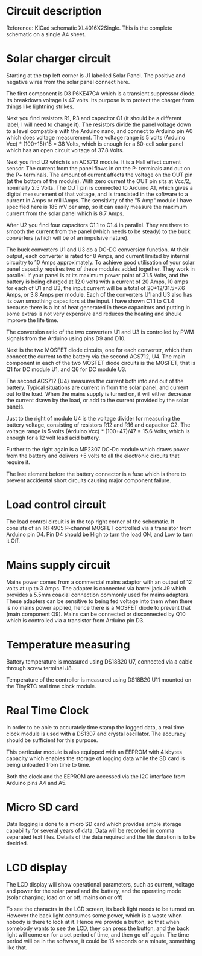 # Circuit description

Reference: KiCad schematic XL4016X2Single. This is the complete schematic on a single A4 sheet.

# Solar charger circuit
Starting at the top left corner is J1 labelled Solar Panel. The positive and negative wires from the solar panel connect here.

The first component is D3 P6KE47CA which is a transient suppressor diode. Its breakdown voltage is 47 volts. Its purpose is to protect the charger from things like lightning strikes.

Next you find resistors R1, R3 and capacitor C1 (it should be a different label; I will need to change it). The resistors divide the panel voltage down to a level compatible with the Arduino nano, and connect to Arduino pin A0 which does voltage measurement. The voltage range is 5 volts (Arduino Vcc) * (100+15)/15 = 38 Volts, which is enough for a 60-cell solar panel which has an open circuit voltage of 37.8 Volts.

Next you find U2 which is an ACS712 module. It is a Hall effect current sensor. The current from the panel flows in on the P- terminals and out on the P+ terminals. The amount of current affects the voltage on the OUT pin (at the bottom of the module). With zero current the OUT pin sits at Vcc/2, nominally 2.5 Volts. The OUT pin is connected to Arduino A1, which gives a digital measurement of that voltage, and is translated in the software to a current in Amps or milliAmps. The sensitivity of the "5 Amp" module I have specified here is 185 mV per amp, so it can easily measure the maximum current from the solar panel which is 8.7 Amps.

After U2 you find four capacitors C1.1 to C1.4 in parallel. They are there to smooth the current from the panel (which needs to be steady) to the buck converters (which will be of an impulsive nature).

The buck converters U1 and U3 do a DC-DC conversion function. At their output, each converter is rated for 8 Amps, and current limited by internal circuitry to 10 Amps approximately. To achieve good utilisation of your solar panel capacity requires two of these modules added together. They work in parallel. If your panel is at its maximum power point of 31.5 Volts, and the battery is being charged at 12.0 volts with a current of 20 Amps, 10 amps for each of U1 and U3, the input current will be a total of 20*12/31.5=7.6 Amps, or 3.8 Amps per module.  Each of the converters U1 and U3 also has its own smoothing capacitors at the input. I have shown C1.1 to C1.4 because there is a lot of heat generated in these capacitors and putting in some extras is not very expensive and reduces the heating and shoule improve the life time.

The conversion ratio of the two converters U1 and U3 is controlled by PWM signals from the Arduino using pins D9 and D10.

Next is the two MOSFET diode circuits, one for each converter, which then connect the current to the battery via the second ACS712, U4. The main component in each of the two MOSFET diode circuits is the MOSFET, that is Q1 for DC module U1, and Q6 for DC module U3.

The second ACS712 (U4) measures the current both into and out of the battery. Typical situations are current in from the solar panel, and current out to the load. When the mains supply is turned on, it will either decrease the current drawn by the load, or add to the current provided by the solar panels. 

Just to the right of module U4 is the voltage divider for measuring the battery voltage, consisting of resistors R12 and R16 and capacitor C2. The voltage range is 5 volts (Arduino Vcc) * (100+47)/47 = 15.6 Volts, which is enough for a 12 volt lead acid battery. 

Further to the right again is a MP2307 DC-Dc module which draws power from the battery and delivers +5 volts to all the electronic circuits  that require it. 

The last element before the battery connector is a fuse which is there to prevent accidental short circuits causing major component failure. 

# Load control circuit

The load control circuit is in the top right corner of the schematic. It consists of an IRF4905 P-channel MOSFET controlled via a transistor from Arduino pin D4. Pin D4 should be High to turn the load ON, and Low to turn it Off. 

# Mains supply circuit

Mains power comes from a commercial mains adaptor with an output of 12 volts at up to 3 Amps. The adapter is connected via barrel jack J9 which provides a 5.5mm coaxial connection commonly used for mains adapters. These adapters can be sensitive to being fed voltage into them when there is no mains power applied, hence there is a MOSFET diode to prevent that (main component Q9). Mains can be connected or disconnected by Q10 which is controlled via a transistor from Arduino pin D3. 

# Temperature measuring

Battery temperature is measured using DS18B20 U7, connected via a cable through screw terminal J8.

Temperature of the controller is measured using DS18B20 U11 mounted on the TinyRTC real time clock module. 

# Real Time Clock 

In order to be able to accurately time stamp the logged data, a real time clock module is used with a DS1307 and crystal oscillator. The accuracy should be sufficient for this purpose. 

This particular module is also equipped with an EEPROM with 4 kbytes capacity which enables the storage of logging data while the SD card is being unloaded from time to time.

Both the clock and the EEPROM are accessed via the I2C interface from Arduino pins A4 and A5.

# Micro SD card

Data logging is done to a micro SD card which provides ample storage capability for several years of data. Data will be recorded in comma separated text files. Details of the data required and the file duration is to be decided. 

# LCD display

The LCD display will show operational parameters, such as current, voltage and power for the solar panel and the battery, and the operating mode (solar charging; load on or off; mains on or off) 

To see the charactrs in the LCD screen, its back light needs to be turned on. However the back light consumes some power, which is a waste when nobody is there to look at it. Hence we provide a button, so that when somebody wants to see the LCD, they can press the button, and the back light will come on for a set period of time, and then go off again. The time period will be in the software, it could be 15 seconds or a minute, something like that. 

